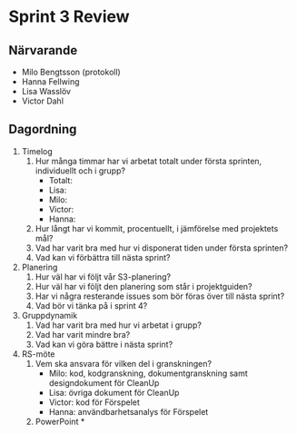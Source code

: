 # Sprint 3 Review

## Närvarande

* Milo Bengtsson (protokoll)
* Hanna Fellwing
* Lisa Wasslöv
* Victor Dahl

## Dagordning
1. Timelog
	1. Hur många timmar har vi arbetat totalt under första sprinten, individuellt och i grupp?
		* Totalt:  
		* Lisa: 
		* Milo: 
		* Victor:
		* Hanna: 
	2. Hur långt har vi kommit, procentuellt, i jämförelse med projektets mål?
	3. Vad har varit bra med hur vi disponerat tiden under första sprinten?
	4. Vad kan vi förbättra till nästa sprint?
2. Planering
	1. Hur väl har vi följt vår S3-planering?
	2. Hur väl har vi följt den planering som står i projektguiden?
	3. Har vi några resterande issues som bör föras över till nästa sprint?
	4. Vad bör vi tänka på i sprint 4?
3. Gruppdynamik
	1. Vad har varit bra med hur vi arbetat i grupp?
	2. Vad har varit mindre bra? 
	3. Vad kan vi göra bättre i nästa sprint?
4. RS-möte
	1. Vem ska ansvara för vilken del i granskningen?
		* Milo: kod, kodgranskning, dokumentgranskning samt designdokument för CleanUp
		* Lisa: övriga dokument för CleanUp
		* Victor: kod för Förspelet
		* Hanna: användbarhetsanalys för Förspelet
	2. PowerPoint
		* 